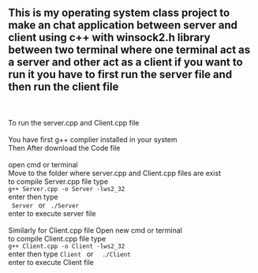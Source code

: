 <h2>This is my operating system class project to make an chat application between server and client using c++ with winsock2.h library between two terminal where one terminal act as a server and other act as a client if you want to run it you have to first run the server file and then run the client file </h2>
<br><br>
To run the server.cpp and Client.cpp file 
<br><br>
You have first g++ complier installed in your system 
<br>
Then After download the Code file
<br><br>
open cmd or terminal <br> 
Move to the folder where server.cpp and Client.cpp files are exist
<br>
to compile Server.cpp file type <br>
<code>g++ Server.cpp -o Server -lws2_32</code>
<br>
enter then type 
<br>
<code> Server </code>  or <code> ./Server </code> 
<br>enter to execute server file
<br><br>
Similarly for Client.cpp file Open new cmd or terminal
<br>
to compile Client.cpp file type <br>
<code>g++ Client.cpp -o Client -lws2_32</code>
<br>
enter then type 
<be>
<code>Client </code> or <code>  ./Client </code> 
<br>enter to execute Client file
<br>
